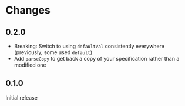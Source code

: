 # Changes

## 0.2.0

- Breaking: Switch to using ``defaultVal`` consistently everywhere (previously, some used ``default``)
- Add ``parseCopy`` to get back a copy of your specification rather than a modified one

## 0.1.0
 
Initial release